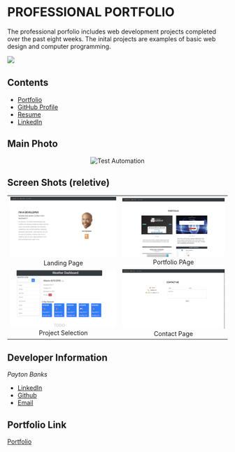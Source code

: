 # PROFESSIONAL PORTFOLIO

The professional porfolio includes web development projects completed over the past eight weeks. The inital projects are examples of basic web design and computer programming.

![](http://pfuserfiles.globiflow.com/1197291572-16420-screenshot20200929at93825am.png)

## Contents

- [Portfolio](https://paytonbanks.github.io/portfolio/)
- [GitHub Profile](https://github.com/paytonbanks)
- [Resume](https://drive.google.com/file/d/1DOJJV0xLQaGP4ucww2cSVvSujxQ93new/view)
- [LinkedIn](https://www.linkedin.com/in/payton-banks-341a8a/)

## Main Photo
<span style="display:block;text-align:center">![Test Automation](landing.png)</span>




## Screen Shots (reletive)

| | |
|:-------------------------:|:-------------------------:|
|![Landing](assets/portfolio/landing.png)Landing Page| ![Add](assets/portfolio/shot3.png) Portfolio PAge|
|![Save](assets/portfolio/shot3.1.png) Project Selection| ![Delete](assets/portfolio/shot4.png) Contact Page|

## Developer Information
*Payton Banks*
- [LinkedIn](https://www.linkedin.com/feed/)
- [Github](https://github.com/paytonbanks)
- [Email](mailto:payton.banks@gmail.com)

## Portfolio Link
[Portfolio](https://paytonbanks.github.io/portfolio/)